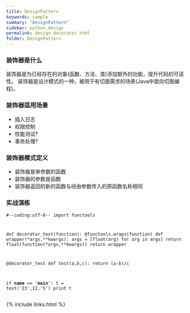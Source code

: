 ```yaml
---
title: DesignPattern
keywords: sample
summary: "DesignPattern"
sidebar: python_design
permalink: design_decorator.html
folder: DesignPattern
---
```


### 装饰器是什么
装饰器是为已经存在的对象(函数、方法、类)添加额外的功能，提升代码的可读性。
装饰器是设计模式的一种，被用于有切面需求的场景(Java中面向切面编程)。

### 装饰器适用场景
* 插入日志
* 权限控制
* 性能测试?
* 事务处理?

### 装饰器模式定义
* 装饰器是单参数的函数
* 装饰器的参数是函数
* 装饰器返回的新的函数与经由参数传入的原函数名称相同

### 实战演练
<code><pre>#-*-coding:utf-8-*-
import functools

def decorator_test(function):
    @functools.wraps(function)
    def wrapper(*args,**kwargs):
        args = [float(arg) for arg in args]
        return float(function(*args,**kwargs))
    return wrapper

@decorator_test
def test(a,b,c):
    return (a-b)/c

if __name__ == '__main__':
    t = test('23',12,'5')
    print t</code></pre>

{% include links.html %}
